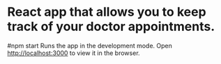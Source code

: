 # React app that allows you to keep track of your doctor appointments.

#npm start
Runs the app in the development mode.
Open [http://localhost:3000](http://localhost:3000) to view it in the browser.